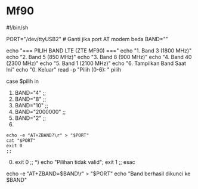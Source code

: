 # Mf90
#!/bin/sh

PORT="/dev/ttyUSB2"  # Ganti jika port AT modem beda
BAND=""

echo "=== PILIH BAND LTE (ZTE MF90) ==="
echo "1. Band 3 (1800 MHz)"
echo "2. Band 5 (850 MHz)"
echo "3. Band 8 (900 MHz)"
echo "4. Band 40 (2300 MHz)"
echo "5. Band 1 (2100 MHz)"
echo "6. Tampilkan Band Saat Ini"
echo "0. Keluar"
read -p "Pilih (0-6): " pilih

case $pilih in
  1) BAND="4" ;;
  2) BAND="8" ;;
  3) BAND="10" ;;
  4) BAND="2000000" ;;
  5) BAND="2" ;;
  6)
    echo -e "AT+ZBAND?\r" > "$PORT"
    cat "$PORT"
    exit 0
    ;;
  0) exit 0 ;;
  *) echo "Pilihan tidak valid"; exit 1 ;;
esac

echo -e "AT+ZBAND=$BAND\r" > "$PORT"
echo "Band berhasil dikunci ke $BAND"
